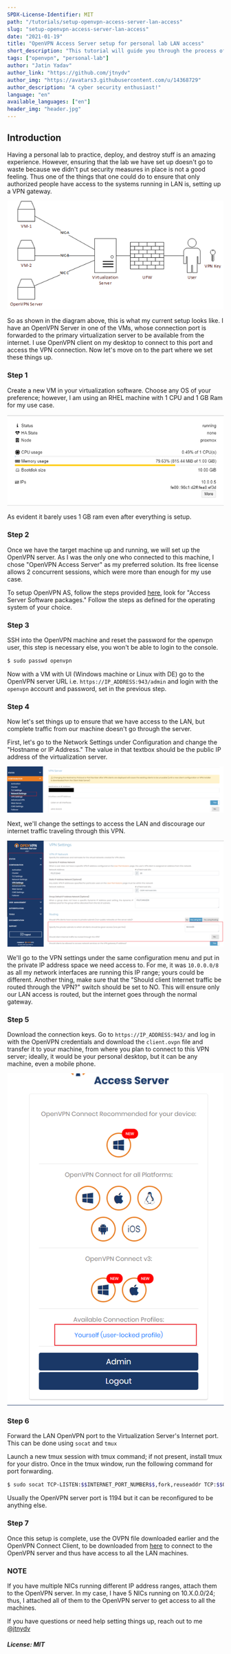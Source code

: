 ```yaml
---
SPDX-License-Identifier: MIT
path: "/tutorials/setup-openvpn-access-server-lan-access"
slug: "setup-openvpn-access-server-lan-access"
date: "2021-01-19"
title: "OpenVPN Access Server setup for personal lab LAN access"
short_description: "This tutorial will guide you through the process of setting up an OpenVPN Access server so that you are able to access LAN from your local machine."
tags: ["openvpn", "personal-lab"]
author: "Jatin Yadav"
author_link: "https://github.com/jtnydv"
author_img: "https://avatars3.githubusercontent.com/u/14368729"
author_description: "A cyber security enthusiast!"
language: "en"
available_languages: ["en"]
header_img: "header.jpg"
---
```


## Introduction

Having a personal lab to practice, deploy, and destroy stuff is an amazing experience. However, ensuring that the lab we have set up doesn't go to waste because we didn't put security measures in place is not a good feeling. Thus one of the things that one could do to ensure that only authorized people have access to the systems running in LAN is, setting up a VPN gateway.

![Architecture Diagram](image.png)

So as shown in the diagram above, this is what my current setup looks like. I have an OpenVPN Server in one of the VMs, whose connection port is forwarded to the primary virtualization server to be available from the internet. I use OpenVPN client on my desktop to connect to this port and access the VPN connection. Now let's move on to the part where we set these things up.

### Step 1

Create a new VM in your virtualization software. Choose any OS of your preference; however, I am using an RHEL machine with 1 CPU and 1 GB Ram for my use case. 

![Machine virtual hardware configuration](image-1.png)

As evident it barely uses 1 GB ram even after everything is setup.

### Step 2

Once we have the target machine up and running, we will set up the OpenVPN server. As I was the only one who connected to this machine, I chose "OpenVPN Access Server" as my preferred solution. Its free license allows 2 concurrent sessions, which were more than enough for my use case.

To setup OpenVPN AS, follow the steps provided [here](https://openvpn.net/download-open-vpn/), look for "Access Server Software packages." Follow the steps as defined for the operating system of your choice.

### Step 3

SSH into the OpenVPN machine and reset the password for the openvpn user, this step is necessary else, you won't be able to login to the console.

```bash
$ sudo passwd openvpn
```

Now with a VM with UI (Windows machine or Linux with DE) go to the OpenVPN server URL i.e. `https://IP_ADDRESS:943/admin` and login with the `openvpn` account and password, set in the previous step.

### Step 4

Now let's set things up to ensure that we have access to the LAN, but complete traffic from our machine doesn't go through the server.

First, let's go to the Network Settings under Configuration and change the "Hostname or IP Address." The value in that textbox should be the public IP address of the virtualization server.

![OpenVPN Access Server Settings](image-2-1024x217.png)

Next, we'll change the settings to access the LAN and discourage our internet traffic traveling through this VPN.

![OpenVPN Access Server Settings](image-3-1024x500.png)

We'll go to the VPN settings under the same configuration menu and put in the private IP address space we need access to. For me, it was `10.0.0.0/8` as all my network interfaces are running this IP range; yours could be different. Another thing, make sure that the "Should client Internet traffic be routed through the VPN?" switch should be set to NO. This will ensure only our LAN access is routed, but the internet goes through the normal gateway.

### Step 5

Download the connection keys. Go to `https://IP_ADDRESS:943/` and log in with the OpenVPN credentials and download the `client.ovpn` file and transfer it to your machine, from where you plan to connect to this VPN server; ideally, it would be your personal desktop, but it can be any machine, even a mobile phone.

![OpenVPN Login Portal](image-4.png)


### Step 6

Forward the LAN OpenVPN port to the Virtualization Server's Internet port. This can be done using `socat` and `tmux`

Launch a new tmux session with tmux command; if not present, install tmux for your distro. Once in the tmux window, run the following command for port forwarding.

```bash
$ sudo socat TCP-LISTEN:$$INTERNET_PORT_NUMBER$$,fork,reuseaddr TCP:$$OPENVPN_SERVER_IP$$:$$SERVER_PORT$$
```

Usually the OpenVPN server port is 1194 but it can be reconfigured to be anything else.

### Step 7

Once this setup is complete, use the OVPN file downloaded earlier and the OpenVPN Connect Client, to be downloaded from [here](https://openvpn.net/download-open-vpn/) to connect to the OpenVPN server and thus have access to all the LAN machines.

### NOTE

If you have multiple NICs running different IP address ranges, attach them to the OpenVPN server. In my case, I have 5 NICs running on 10.X.0.0/24; thus, I attached all of them to the OpenVPN server to get access to all the machines.

If you have questions or need help setting things up, reach out to me [@jtnydv](https://twitter.com/jtnydv)


##### License: MIT

<!--

Contributor's Certificate of Origin

By making a contribution to this project, I certify that:

(a) The contribution was created in whole or in part by me and I have
    the right to submit it under the license indicated in the file; or

(b) The contribution is based upon previous work that, to the best of my
    knowledge, is covered under an appropriate license and I have the
    right under that license to submit that work with modifications,
    whether created in whole or in part by me, under the same license
    (unless I am permitted to submit under a different license), as
    indicated in the file; or

(c) The contribution was provided directly to me by some other person
    who certified (a), (b) or (c) and I have not modified it.

(d) I understand and agree that this project and the contribution are
    public and that a record of the contribution (including all personal
    information I submit with it, including my sign-off) is maintained
    indefinitely and may be redistributed consistent with this project
    or the license(s) involved.

Signed-off-by: [Jatin Yadav (jtnydv@protonmail.com)]

-->
